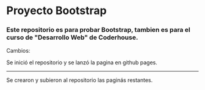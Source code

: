 # Proyecto Bootstrap

### Este repositorio es para probar Bootstrap, tambien es para el curso de "Desarrollo Web" de Coderhouse.

Cambios:

Se inició el repositorio y se lanzó la pagina en github pages.

---

Se crearon y subieron al repositorio las paginás restantes.
